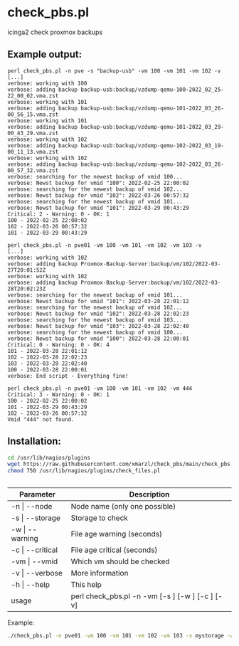 # check_pbs.pl
icinga2 check proxmox backups

## Example output:
```
perl check_pbs.pl -n pve -s "backup-usb" -vm 100 -vm 101 -vm 102 -v
[...]
verbose: working with 100
verbose: adding backup backup-usb:backup/vzdump-qemu-100-2022_02_25-22_00_02.vma.zst
verbose: working with 101
verbose: adding backup backup-usb:backup/vzdump-qemu-101-2022_03_26-00_56_15.vma.zst
verbose: working with 101
verbose: adding backup backup-usb:backup/vzdump-qemu-101-2022_03_29-00_43_29.vma.zst
verbose: working with 102
verbose: adding backup backup-usb:backup/vzdump-qemu-102-2022_03_19-00_11_13.vma.zst
verbose: working with 102
verbose: adding backup backup-usb:backup/vzdump-qemu-102-2022_03_26-00_57_32.vma.zst
verbose: searching for the newest backup of vmid 100...
verbose: Newst backup for vmid "100": 2022-02-25 22:00:02
verbose: searching for the newest backup of vmid 102...
verbose: Newst backup for vmid "102": 2022-03-26 00:57:32
verbose: searching for the newest backup of vmid 101...
verbose: Newst backup for vmid "101": 2022-03-29 00:43:29
Critical: 2 - Warning: 0 - OK: 1
100 - 2022-02-25 22:00:02
102 - 2022-03-26 00:57:32
101 - 2022-03-29 00:43:29
```
```
perl check_pbs.pl -n pve01 -vm 100 -vm 101 -vm 102 -vm 103 -v
[...]
verbose: working with 102
verbose: adding backup Proxmox-Backup-Server:backup/vm/102/2022-03-27T20:01:52Z
verbose: working with 102
verbose: adding backup Proxmox-Backup-Server:backup/vm/102/2022-03-28T20:02:23Z
verbose: searching for the newest backup of vmid 101...
verbose: Newst backup for vmid "101": 2022-03-28 22:01:12
verbose: searching for the newest backup of vmid 102...
verbose: Newst backup for vmid "102": 2022-03-28 22:02:23
verbose: searching for the newest backup of vmid 103...
verbose: Newst backup for vmid "103": 2022-03-28 22:02:40
verbose: searching for the newest backup of vmid 100...
verbose: Newst backup for vmid "100": 2022-03-28 22:00:01
Critical: 0 - Warning: 0 - OK: 4
101 - 2022-03-28 22:01:12
102 - 2022-03-28 22:02:23
103 - 2022-03-28 22:02:40
100 - 2022-03-28 22:00:01
verbose: End script - Everything fine!
```
```
perl check_pbs.pl -n pve01 -vm 100 -vm 101 -vm 102 -vm 444
Critical: 3 - Warning: 0 - OK: 1
100 - 2022-02-25 22:00:02
101 - 2022-03-29 00:43:29
102 - 2022-03-26 00:57:32
Vmid "444" not found.
```

## Installation:
```sh
cd /usr/lib/nagios/plugins
wget https://raw.githubusercontent.com/xmarzl/check_pbs/main/check_pbs.pl
chmod 750 /usr/lib/nagios/plugins/check_files.pl
```
## 

| Parameter         | Description                   |
| ----------------- | ----------------------------- |
| -n  \| --node     | Node name (only one possible) |
| -s  \| --storage  | Storage to check              |
| -w  \| --warning  | File age warning (seconds)    |
| -c  \| --critical | File age critical (seconds)   |
| -vm \| --vmid     | Which vm should be checked    |
| -v  \| --verbose  | More information              |
| -h  \| --help     | This help                     |
| usage | perl check_pbs.pl -n <node> -vm <vmid> [-s <storagename>] [-w <warning>] [-c <critical>] [-v] |

Example:
```bash
./check_pbs.pl -n pve01 -vm 100 -vm 101 -vm 102 -vm 103 -s mystorage -w 86400 -c 172800
```
